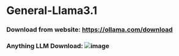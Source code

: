 # General-Llama3.1


### Download from website: https://ollama.com/download

### Anything LLM Download: ![image](https://github.com/user-attachments/assets/0c07fdf9-fd93-4e49-a1f7-dd2db2a0d8a6)
